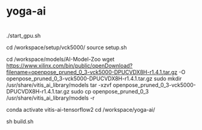 # yoga-ai



#
./start_gpu.sh

cd /workspace/setup/vck5000/
source setup.sh

cd /workspace/models/AI-Model-Zoo
wget https://www.xilinx.com/bin/public/openDownload?filename=openpose_pruned_0_3-vck5000-DPUCVDX8H-r1.4.1.tar.gz -O openpose_pruned_0_3-vck5000-DPUCVDX8H-r1.4.1.tar.gz
sudo mkdir /usr/share/vitis_ai_library/models
tar -xzvf openpose_pruned_0_3-vck5000-DPUCVDX8H-r1.4.1.tar.gz
sudo cp openpose_pruned_0_3 /usr/share/vitis_ai_library/models -r

conda activate vitis-ai-tensorflow2
cd /workspace/yoga-ai/

sh build.sh
